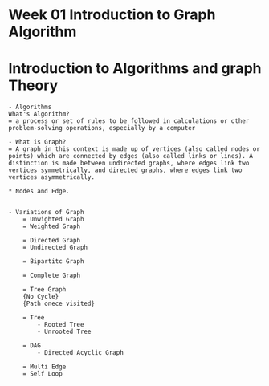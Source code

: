 # Week 01 Introduction to Graph Algorithm
# Introduction to Algorithms and graph Theory
    - Algorithms
    What's Algorithm?
    = a process or set of rules to be followed in calculations or other         problem-solving operations, especially by a computer

    - What is Graph?
    = A graph in this context is made up of vertices (also called nodes or points) which are connected by edges (also called links or lines). A distinction is made between undirected graphs, where edges link two vertices symmetrically, and directed graphs, where edges link two vertices asymmetrically.

    * Nodes and Edge.


    - Variations of Graph
        = Unwighted Graph
        = Weighted Graph

        = Directed Graph
        = Undirected Graph

        = Bipartitc Graph

        = Complete Graph

        = Tree Graph
        {No Cycle}
        {Path onece visited}

        = Tree
            - Rooted Tree
            - Unrooted Tree

        = DAG
            - Directed Acyclic Graph

        = Multi Edge
        = Self Loop




